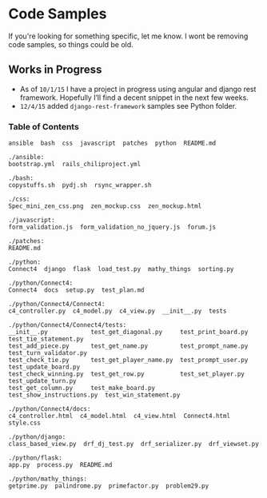 # Code Samples

If you're looking for something specific, let me know.
I wont be removing code samples, so things could be old.

## Works in Progress

* As of `10/1/15` I have a project in progress using angular and django rest framework. Hopefully I’ll find a decent snippet in the next few weeks.
* `12/4/15` added `django-rest-framework` samples see Python folder.

### Table of Contents
```
ansible  bash  css  javascript  patches  python  README.md

./ansible:
bootstrap.yml  rails_chiliproject.yml

./bash:
copystuffs.sh  pydj.sh  rsync_wrapper.sh

./css:
Spec_mini_zen_css.png  zen_mockup.css  zen_mockup.html

./javascript:
form_validation.js  form_validation_no_jquery.js  forum.js

./patches:
README.md

./python:
Connect4  django  flask  load_test.py  mathy_things  sorting.py

./python/Connect4:
Connect4  docs  setup.py  test_plan.md

./python/Connect4/Connect4:
c4_controller.py  c4_model.py  c4_view.py  __init__.py  tests

./python/Connect4/Connect4/tests:
__init__.py            test_get_diagonal.py     test_print_board.py        test_tie_statement.py
test_add_piece.py      test_get_name.py         test_prompt_name.py        test_turn_validator.py
test_check_tie.py      test_get_player_name.py  test_prompt_user.py        test_update_board.py
test_check_winning.py  test_get_row.py          test_set_player.py         test_update_turn.py
test_get_column.py     test_make_board.py       test_show_instructions.py  test_win_statement.py

./python/Connect4/docs:
c4_controller.html  c4_model.html  c4_view.html  Connect4.html  style.css

./python/django:
class_based_view.py  drf_dj_test.py  drf_serializer.py  drf_viewset.py

./python/flask:
app.py  process.py  README.md

./python/mathy_things:
getprime.py  palindrome.py  primefactor.py  problem29.py
```